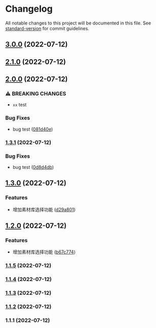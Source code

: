 # Changelog

All notable changes to this project will be documented in this file. See [standard-version](https://github.com/conventional-changelog/standard-version) for commit guidelines.

## [3.0.0](https://github.com/fuzhGit/regulatoryPlatform/compare/v2.1.0...v3.0.0) (2022-07-12)

## [2.1.0](https://github.com/fuzhGit/regulatoryPlatform/compare/v2.0.0...v2.1.0) (2022-07-12)

## [2.0.0](https://github.com/fuzhGit/regulatoryPlatform/compare/v1.3.1...v2.0.0) (2022-07-12)


### ⚠ BREAKING CHANGES

* `xx` test

### Bug Fixes

* bug test ([081d40e](https://github.com/fuzhGit/regulatoryPlatform/commit/081d40eb308786a3c2007da79b9d90cd2fb34774))

### [1.3.1](https://github.com/fuzhGit/regulatoryPlatform/compare/v1.3.0...v1.3.1) (2022-07-12)


### Bug Fixes

* bug test ([0d8d4db](https://github.com/fuzhGit/regulatoryPlatform/commit/0d8d4dbf5371b1b4338cc692cc3394e9ee9480ae))

## [1.3.0](https://github.com/fuzhGit/regulatoryPlatform/compare/v1.2.0...v1.3.0) (2022-07-12)


### Features

* 增加素材库选择功能 ([d29a801](https://github.com/fuzhGit/regulatoryPlatform/commit/d29a801b21a03c28e0e1bee984675a42028c287f))

## [1.2.0](https://github.com/fuzhGit/regulatoryPlatform/compare/v1.1.5...v1.2.0) (2022-07-12)


### Features

* 增加素材库选择功能 ([b67c774](https://github.com/fuzhGit/regulatoryPlatform/commit/b67c774f8bf7e506383e827169051db3840e48a8))

### [1.1.5](https://github.com/fuzhGit/regulatoryPlatform/compare/v1.1.4...v1.1.5) (2022-07-12)

### [1.1.4](https://github.com/fuzhGit/regulatoryPlatform/compare/v1.1.3...v1.1.4) (2022-07-12)

### [1.1.3](https://github.com/fuzhGit/regulatoryPlatform/compare/v1.1.2...v1.1.3) (2022-07-12)

### [1.1.2](https://github.com/fuzhGit/regulatoryPlatform/compare/v1.1.1...v1.1.2) (2022-07-12)

### 1.1.1 (2022-07-12)

